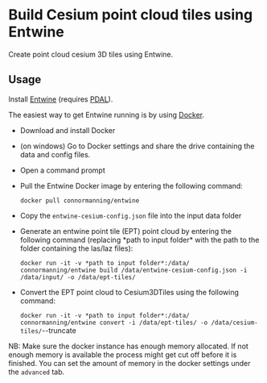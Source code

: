 # Build Cesium point cloud tiles using Entwine

Create point cloud cesium 3D tiles using Entwine.

## Usage

Install [Entwine](https://github.com/connormanning/entwine) (requires [PDAL](https://www.pdal.io/)).

The easiest way to get Entwine running is by using [Docker](http://docker.com/).

- Download and install Docker
- (on windows) Go to Docker settings and share the drive containing the data and config files.
- Open a command prompt
- Pull the Entwine Docker image by entering the following command:

  `docker pull connormanning/entwine`

- Copy the `entwine-cesium-config.json` file into the input data folder
- Generate an entwine point tile (EPT) point cloud by entering the following command (replacing \*path to input folder\* with the path to the folder containing the las/laz files):

  `docker run -it -v *path to input folder*:/data/ connormanning/entwine build /data/entwine-cesium-config.json -i /data/input/ -o /data/ept-tiles/`

- Convert the EPT point cloud to Cesium3DTiles using the following command:

  `docker run -it -v *path to input folder*:/data/ connormanning/entwine convert -i /data/ept-tiles/ -o /data/cesium-tiles/`--truncate

NB: Make sure the docker instance has enough memory allocated. If not enough memory is available the process might get cut off before it is finished. You can set the amount of memory in the docker settings under the `advanced` tab.
